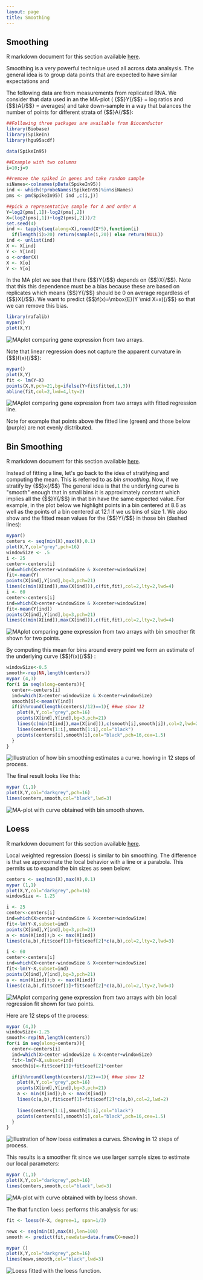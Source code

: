 ```yaml
---
layout: page
title: Smoothing
---
```




<a name="smoothing"></a>

## Smoothing 

R markdown document for this section available [here](https://github.com/genomicsclass/labs/tree/master/course3/smoothing.Rmd).

Smoothing is a very powerful technique used all across data analsysis. The general idea is to group data points that are expected to have similar expectations and 

The following data are from measurements from replicated RNA. We consider that data used in an the MA-plot ( {$$}Y{/$$} = log ratios and {$$}A{/$$} = averages) and take down-sample in a way that balances the number of points for different strata of {$$}A{/$$}:


```r
##Following three packages are available from Bioconductor
library(Biobase)
library(SpikeIn)
library(hgu95acdf)

data(SpikeIn95)

##Example with two columns
i=10;j=9

##remove the spiked in genes and take random sample
siNames<-colnames(pData(SpikeIn95))
ind <- which(!probeNames(SpikeIn95)%in%siNames)
pms <- pm(SpikeIn95)[ ind ,c(i,j)]

##pick a representative sample for A and order A
Y=log2(pms[,1])-log2(pms[,2])
X=(log2(pms[,1])+log2(pms[,2]))/2
set.seed(4)
ind <- tapply(seq(along=X),round(X*5),function(i)
  if(length(i)>20) return(sample(i,20)) else return(NULL))
ind <- unlist(ind)
X <- X[ind]
Y <- Y[ind]
o <-order(X)
X <- X[o]
Y <- Y[o]
```

In the MA plot we see that there {$$}Y{/$$} depends on {$$}X{/$$}. Note that this this dependence must be a bias because these are based on replicates which means {$$}Y{/$$} should be 0 on average regardless of {$$}X{/$$}. We want to predict {$$}f(x)=\mbox{E}(Y \mid X=x){/$$} so that we can remove this bias.


```r
library(rafalib)
mypar()
plot(X,Y)
```

![MAplot comparing gene expression from two arrays.](images/R/smoothing-tmp-MAplot-1.png) 

Note that linear regression does not capture the apparent curvature in {$$}f(x){/$$}:


```r
mypar()
plot(X,Y)
fit <- lm(Y~X)
points(X,Y,pch=21,bg=ifelse(Y>fit$fitted,1,3))
abline(fit,col=2,lwd=4,lty=2)
```

![MAplot comparing gene expression from two arrays with fitted regression line.](images/R/smoothing-tmp-MAplot_with_regression_line-1.png) 

Note for example that points above the fitted line (green) and those below (purple) are not evenly distributed.

## Bin Smoothing

R markdown document for this section available [here](https://github.com/genomicsclass/labs/tree/master/course3/smoothing.Rmd).

Instead of fitting a line, let's go back to the idea of stratifying and computing the mean. This is referred to as _bin smoothing_. Now, if we stratify by {$$}x{/$$} The general idea is that the underlying curve is "smooth" enough that in small bins it is approximately constant which implies all the {$$}Y{/$$} in that bin have the same expected value. For example, in the plot below we highlight points in a bin centered at 8.6 as well as the points of a bin centered at 12.1 if we us bins of size 1. We also show  and the fitted mean values for the {$$}Y{/$$} in those bin (dashed lines):


```r
mypar()
centers <- seq(min(X),max(X),0.1)
plot(X,Y,col="grey",pch=16)
windowSize <- .5
i <- 25
center<-centers[i]
ind=which(X>center-windowSize & X<center+windowSize)
fit<-mean(Y)
points(X[ind],Y[ind],bg=3,pch=21)
lines(c(min(X[ind]),max(X[ind])),c(fit,fit),col=2,lty=2,lwd=4)
i <- 60
center<-centers[i]
ind=which(X>center-windowSize & X<center+windowSize)
fit<-mean(Y[ind])
points(X[ind],Y[ind],bg=3,pch=21)
lines(c(min(X[ind]),max(X[ind])),c(fit,fit),col=2,lty=2,lwd=4)
```

![MAplot comparing gene expression from two arrays with bin smoother fit shown for two points.](images/R/smoothing-tmp-binsmoother-1.png) 

By computing this mean for bins around every point we form an estimate of the underlying curve {$$}f(x){/$$} :


```r
windowSize<-0.5
smooth<-rep(NA,length(centers))
mypar (4,3)
for(i in seq(along=centers)){
  center<-centers[i]
  ind=which(X>center-windowSize & X<center+windowSize)
  smooth[i]<-mean(Y[ind])
  if(i%%round(length(centers)/12)==1){ ##we show 12
    plot(X,Y,col="grey",pch=16)
    points(X[ind],Y[ind],bg=3,pch=21)
    lines(c(min(X[ind]),max(X[ind])),c(smooth[i],smooth[i]),col=2,lwd=2)
    lines(centers[1:i],smooth[1:i],col="black")
    points(centers[i],smooth[i],col="black",pch=16,cex=1.5)
  }
}
```

![Illustration of how bin smoothing estimates a curve. howing in 12 steps of process.](images/R/smoothing-tmp-bin_smoothing_demo-1.png) 

The final result looks like this:


```r
mypar (1,1)
plot(X,Y,col="darkgrey",pch=16)
lines(centers,smooth,col="black",lwd=3)
```

![MA-plot with curve obtained with bin smooth shown.](images/R/smoothing-tmp-bin_smooth_final-1.png) 


## Loess

R markdown document for this section available [here](https://github.com/genomicsclass/labs/tree/master/course3/smoothing.Rmd).
 
Local weighted regression (loess) is similar to bin smoothing. The difference is that we approximate the local behavior with a line or a parabola. This permits us to expand the bin sizes as seen below:


```r
centers <- seq(min(X),max(X),0.1)
mypar (1,1)
plot(X,Y,col="darkgrey",pch=16)
windowSize <- 1.25

i <- 25
center<-centers[i]
ind=which(X>center-windowSize & X<center+windowSize)
fit<-lm(Y~X,subset=ind)
points(X[ind],Y[ind],bg=3,pch=21)
a <- min(X[ind]);b <- max(X[ind])
lines(c(a,b),fit$coef[1]+fit$coef[2]*c(a,b),col=2,lty=2,lwd=3)

i <- 60
center<-centers[i]
ind=which(X>center-windowSize & X<center+windowSize)
fit<-lm(Y~X,subset=ind)
points(X[ind],Y[ind],bg=3,pch=21)
a <- min(X[ind]);b <- max(X[ind])
lines(c(a,b),fit$coef[1]+fit$coef[2]*c(a,b),col=2,lty=2,lwd=3)
```

![MAplot comparing gene expression from two arrays with bin local regression fit shown for two points.](images/R/smoothing-tmp-loess-1.png) 

Here are 12 steps of the process:

```r
mypar (4,3)
windowSize<-1.25
smooth<-rep(NA,length(centers))
for(i in seq(along=centers)){
  center<-centers[i]
  ind=which(X>center-windowSize & X<center+windowSize)
  fit<-lm(Y~X,subset=ind)
  smooth[i]<-fit$coef[1]+fit$coef[2]*center

  if(i%%round(length(centers)/12)==1){ ##we show 12
    plot(X,Y,col="grey",pch=16)
    points(X[ind],Y[ind],bg=3,pch=21)
    a <- min(X[ind]);b <- max(X[ind])
    lines(c(a,b),fit$coef[1]+fit$coef[2]*c(a,b),col=2,lwd=2)
  
    lines(centers[1:i],smooth[1:i],col="black")
    points(centers[i],smooth[i],col="black",pch=16,cex=1.5)
  }
}
```

![Illustration of how loess estimates a curves. Showing in 12 steps of process. ](images/R/smoothing-tmp-loess_demo-1.png) 

This results is a smoother fit since we use larger sample sizes to estimate our local parameters:


```r
mypar (1,1)
plot(X,Y,col="darkgrey",pch=16)
lines(centers,smooth,col="black",lwd=3)
```

![MA-plot with curve obtained with by loess shown.](images/R/smoothing-tmp-loess_final-1.png) 

The that function `loess` performs this analysis for us:


```r
fit <- loess(Y~X, degree=1, span=1/3)

newx <- seq(min(X),max(X),len=100) 
smooth <- predict(fit,newdata=data.frame(X=newx))

mypar ()
plot(X,Y,col="darkgrey",pch=16)
lines(newx,smooth,col="black",lwd=3)
```

![Loess fitted with the loess function.](images/R/smoothing-tmp-loess2-1.png) 


